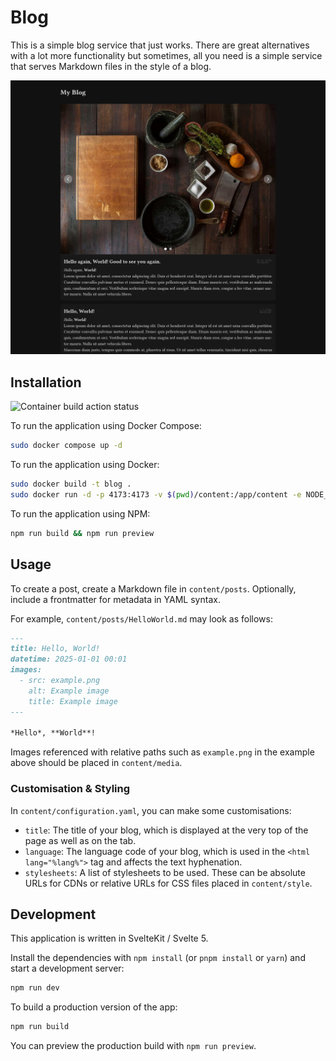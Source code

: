 # Blog

This is a simple blog service that just works.
There are great alternatives with a lot more functionality but sometimes, all you need is a simple service that serves Markdown files in the style of a blog.

![Screenshot](./documentation/media/blog-screenshot.png)

## Installation

![Container build action status](https://github.com/Itschotsch/blog/actions/workflows/docker-image.yml/badge.svg)

To run the application using Docker Compose:
```bash
sudo docker compose up -d
```

To run the application using Docker:
```bash
sudo docker build -t blog .
sudo docker run -d -p 4173:4173 -v $(pwd)/content:/app/content -e NODE_ENV=production -e HOST=0.0.0.0 blog
```

To run the application using NPM:
```bash
npm run build && npm run preview
```

## Usage

To create a post, create a Markdown file in `content/posts`.
Optionally, include a frontmatter for metadata in YAML syntax.

For example, `content/posts/HelloWorld.md` may look as follows:
```markdown
---
title: Hello, World!
datetime: 2025-01-01 00:01
images:
  - src: example.png
    alt: Example image
    title: Example image
---

*Hello*, **World**!
```
Images referenced with relative paths such as `example.png` in the example above should be placed in `content/media`.

### Customisation & Styling

In `content/configuration.yaml`, you can make some customisations:
- `title`: The title of your blog, which is displayed at the very top of the page as well as on the tab.
- `language`: The language code of your blog, which is used in the `<html lang="%lang%">` tag and affects the text hyphenation.
- `stylesheets`: A list of stylesheets to be used. These can be absolute URLs for CDNs or relative URLs for CSS files placed in `content/style`.

## Development

This application is written in SvelteKit / Svelte 5.

Install the dependencies with `npm install` (or `pnpm install` or `yarn`) and start a development server:

```bash
npm run dev
```

To build a production version of the app:

```bash
npm run build
```

You can preview the production build with `npm run preview`.
